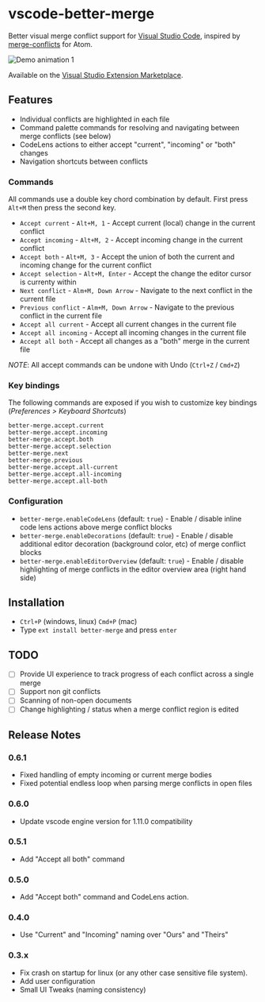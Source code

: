 # vscode-better-merge

Better visual merge conflict support for [Visual Studio Code](http://code.visualstudio.com/), inspired by [merge-conflicts](https://atom.io/packages/merge-conflicts) for Atom.

![Demo animation 1](https://github.com/pprice/vscode-better-merge/raw/master/content/1.gif)

Available on the [Visual Studio Extension Marketplace](https://marketplace.visualstudio.com/items?itemName=pprice.better-merge).

## Features

 - Individual conflicts are highlighted in each file
 - Command palette commands for resolving and navigating between merge conflicts (see below)
 - CodeLens actions to either accept "current", "incoming" or "both" changes
 - Navigation shortcuts between conflicts

### Commands

All commands use a double key chord combination by default. First press `Alt+M` then press the second key.

 - `Accept current` - `Alt+M, 1` - Accept current (local) change in the current conflict
 - `Accept incoming` - `Alt+M, 2` - Accept incoming change in the current conflict
 - `Accept both` - `Alt+M, 3` - Accept the union of both the current and incoming change for the current conflict
 - `Accept selection` - `Alt+M, Enter` - Accept the change the editor cursor is currenty within
 - `Next conflict` - `Alm+M, Down Arrow` - Navigate to the next conflict in the current file
 - `Previous conflict` - `Alm+M, Down Arrow` - Navigate to the previous conflict in the current file
 - `Accept all current` - Accept all current changes in the current file
 - `Accept all incoming` - Accept all incoming changes in the current file
 - `Accept all both` - Accept all changes as a "both" merge in the current file

*NOTE*: All accept commands can be undone with Undo (`Ctrl+Z` / `Cmd+Z`)

### Key bindings

The following commands are exposed if you wish to customize key bindings (*Preferences > Keyboard Shortcuts*)

```
better-merge.accept.current
better-merge.accept.incoming
better-merge.accept.both
better-merge.accept.selection
better-merge.next
better-merge.previous
better-merge.accept.all-current
better-merge.accept.all-incoming
better-merge.accept.all-both
```

### Configuration

- `better-merge.enableCodeLens` (default: `true`) - Enable / disable inline code lens actions above merge conflict blocks
- `better-merge.enableDecorations` (default: `true`) - Enable / disable additional editor decoration (background color, etc) of merge conflict blocks
- `better-merge.enableEditorOverview` (default: `true`) - Enable / disable highlighting of merge conflicts in the editor overview area (right hand side)

## Installation

- `Ctrl+P` (windows, linux) `Cmd+P` (mac)
- Type `ext install better-merge` and press `enter`

## TODO

 - [ ] Provide UI experience to track progress of each conflict across a single merge
 - [ ] Support non git conflicts
 - [ ] Scanning of non-open documents
 - [ ] Change highlighting / status when a merge conflict region is edited

## Release Notes

### 0.6.1
 - Fixed handling of empty incoming or current merge bodies
 - Fixed potential endless loop when parsing merge conflicts in open files

### 0.6.0
 - Update vscode engine version for 1.11.0 compatibility

### 0.5.1
 - Add "Accept all both" command

### 0.5.0
 - Add "Accept both" command and CodeLens action.

### 0.4.0
 - Use "Current" and "Incoming" naming over "Ours" and "Theirs"

### 0.3.x
 - Fix crash on startup for linux (or any other case sensitive file system).
 - Add user configuration
 - Small UI Tweaks (naming consistency)

